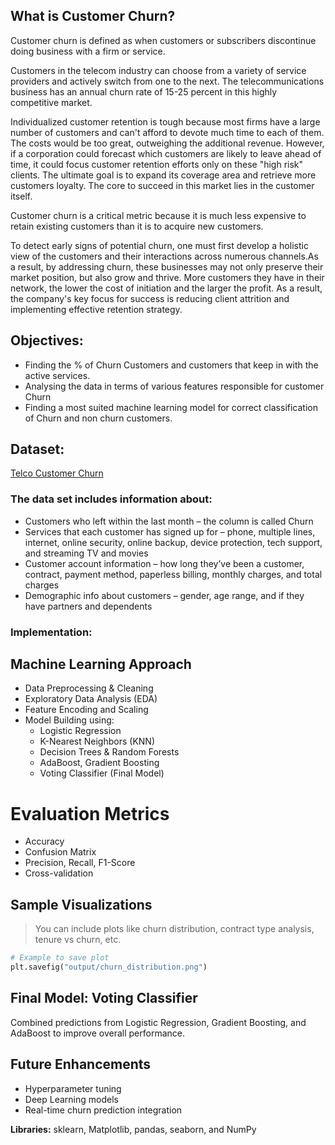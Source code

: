 



## What is Customer Churn?
Customer churn is defined as when customers or subscribers discontinue doing business with a firm or service.

Customers in the telecom industry can choose from a variety of service providers and actively switch from one to the next. The telecommunications business has an annual churn rate of 15-25 percent in this highly competitive market.

Individualized customer retention is tough because most firms have a large number of customers and can't afford to devote much time to each of them. The costs would be too great, outweighing the additional revenue. However, if a corporation could forecast which customers are likely to leave ahead of time, it could focus customer retention efforts only on these "high risk" clients. The ultimate goal is to expand its coverage area and retrieve more customers loyalty. The core to succeed in this market lies in the customer itself.

Customer churn is a critical metric because it is much less expensive to retain existing customers than it is to acquire new customers.

To detect early signs of potential churn, one must first develop a holistic view of the customers and their interactions across numerous channels.As a result, by addressing churn, these businesses may not only preserve their market position, but also grow and thrive. More customers they have in their network, the lower the cost of initiation and the larger the profit. As a result, the company's key focus for success is reducing client attrition and implementing effective retention strategy.
## Objectives:
- Finding the % of Churn Customers and customers that keep in with the active services.
- Analysing the data in terms of various features responsible for customer Churn
- Finding a most suited machine learning model for correct classification of Churn and non churn customers.

## Dataset:
 [Telco Customer Churn](https://www.kaggle.com/bhartiprasad17/customer-churn-prediction/data)
  
### The data set includes information about:

- Customers who left within the last month – the column is called Churn
- Services that each customer has signed up for – phone, multiple lines, internet, online security, online backup, device protection, tech support, and streaming TV and movies
- Customer account information – how long they’ve been a customer, contract, payment method, paperless billing, monthly charges, and total charges
- Demographic info about customers – gender, age range, and if they have partners and dependents
### Implementation:

##  Machine Learning Approach
- Data Preprocessing & Cleaning
- Exploratory Data Analysis (EDA)
- Feature Encoding and Scaling
- Model Building using:
  - Logistic Regression
  - K-Nearest Neighbors (KNN)
  - Decision Trees & Random Forests
  - AdaBoost, Gradient Boosting
  - Voting Classifier (Final Model)

 #  Evaluation Metrics
- Accuracy
- Confusion Matrix
- Precision, Recall, F1-Score
- Cross-validation

##  Sample Visualizations
> You can include plots like churn distribution, contract type analysis, tenure vs churn, etc.

```python
# Example to save plot
plt.savefig("output/churn_distribution.png")
```

## Final Model: Voting Classifier
Combined predictions from Logistic Regression, Gradient Boosting, and AdaBoost to improve overall performance.

##  Future Enhancements
- Hyperparameter tuning
- Deep Learning models
- Real-time churn prediction integration
 

**Libraries:** sklearn, Matplotlib, pandas, seaborn, and NumPy






